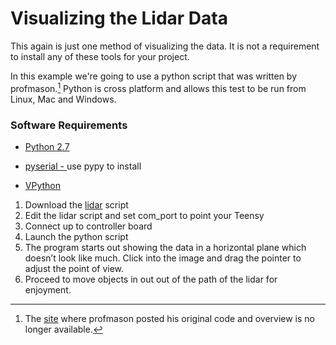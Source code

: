 # Visualizing the Lidar Data

This again is just one method of visualizing the data.  It is not a requirement to install any of these tools for your project.

In this example we're going to use a python script that was written by profmason.[^1] Python is cross platform and allows this test to be run from Linux, Mac and Windows.

### Software Requirements

* [Python 2.7](https://www.python.org/)

* [pyserial - ](https://pypi.python.org/pypi/pyserial)use pypy to install

* [VPython](http://vpython.org/)


1. Download the [lidar](http://www.getsurreal.com/wp-content/uploads/lidar.zip) script
2. Edit the lidar script and set com\_port to point your Teensy
3. Connect up to controller board
4. Launch the python script
5. The program starts out showing the data in a horizontal plane which doesn’t look like much. Click into the image and drag the pointer to adjust the point of view.
6. Proceed to move objects in out out of the path of the lidar for enjoyment.

[^1]: The [site](http://profmason.com/?p=13246&doing_wp_cron=1403555698.1767539978027343750000) where profmason posted his original code and overview is no longer available.


